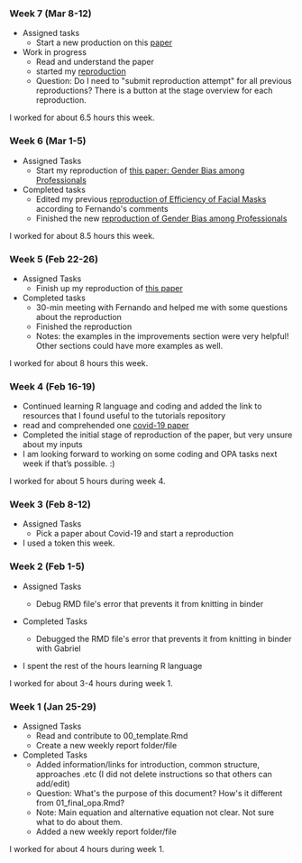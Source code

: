 ### Week 7 (Mar 8-12)
- Assigned tasks
  - Start a new production on this [paper](https://www.aeaweb.org/articles?id=10.1257/aer.20190687)
- Work in progress
  - Read and understand the paper
  - started my [reproduction](https://www.socialsciencereproduction.org/reproductions/8c3705f0-68fa-4088-9018-b84ad95cc263/index)
  - Question: Do I need to "submit reproduction attempt" for all previous reproductions? There is a button at the stage overview for each reproduction.

I worked for about 6.5 hours this week.


### Week 6 (Mar 1-5)
- Assigned Tasks
  - Start my reproduction of [this paper: Gender Bias among Professionals](https://www.mitpressjournals.org/doi/full/10.1162/rest_a_00877)
- Completed tasks
  - Edited my previous [reproduction of Efficiency of Facial Masks](https://www.socialsciencereproduction.org/reproductions/88e30ab9-41ef-4909-b8bf-f6548ee5ebab/index) according to Fernando's comments
  - Finished the new [reproduction of Gender Bias among Professionals](https://www.socialsciencereproduction.org/reproductions/91b69145-18d1-4a73-9cf2-7024c67af1d6/index) 

I worked for about 8.5 hours this week.

### Week 5 (Feb 22-26)
- Assigned Tasks
  - Finish up my reproduction of [this paper](https://www.nature.com/articles/s41591-020-0843-2#data-availability)
- Completed tasks
  - 30-min meeting with Fernando and helped me with some questions about the reproduction
  - Finished the reproduction 
  - Notes: the examples in the improvements section were very helpful! Other sections could have more examples as well.

I worked for about 8 hours this week.

### Week 4 (Feb 16-19)
- Continued learning R language and coding and added the link to resources that I found useful to the tutorials repository 
- read and comprehended one [covid-19 paper](https://www.nature.com/articles/s41591-020-0843-2#data-availability) 
- Completed the initial stage of reproduction of the paper, but very unsure about my inputs 
- I am looking forward to working on some coding and OPA tasks next week if that’s possible. :)

I worked for about 5 hours during week 4.


### Week 3 (Feb 8-12)

- Assigned Tasks
  - Pick a paper about Covid-19 and start a reproduction
- I used a token this week. 


### Week 2 (Feb 1-5)

- Assigned Tasks
  - Debug RMD file's error that prevents it from knitting in binder
- Completed Tasks
    -  Debugged the RMD file's error that prevents it from knitting in binder with Gabriel

- I spent the rest of the hours learning R language

I worked for about 3-4 hours during week 1.

### Week 1 (Jan 25-29)

- Assigned Tasks
  - Read and contribute to 00_template.Rmd
  - Create a new weekly report folder/file
- Completed Tasks
    - Added information/links for introduction, common structure, approaches .etc (I did not delete instructions so that others can add/edit)
    - Question: What's the purpose of this document? How's it different from 01_final_opa.Rmd?
    - Note: Main equation and alternative equation not clear. Not sure what to do about them.
    - Added a new weekly report folder/file

I worked for about 4 hours during week 1.

